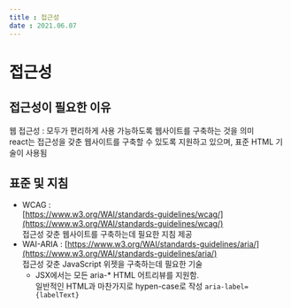 ```yaml
---
title : 접근성  
date : 2021.06.07  
---
```


# 접근성

## 접근성이 필요한 이유  
웹 접근성 : 모두가 편리하게 사용 가능하도록 웹사이트를 구축하는 것을 의미  
react는 접근성을 갖춘 웹사이트를 구축할 수 있도록 지원하고 있으며, 표준 HTML 기술이 사용됨  


## 표준 및 지침
* WCAG :  
  [https://www.w3.org/WAI/standards-guidelines/wcag/](https://www.w3.org/WAI/standards-guidelines/wcag/)  
  접근성 갖춘 웹사이트를 구축하는데 필요한 지침 제공
* WAI-ARIA :
  [https://www.w3.org/WAI/standards-guidelines/aria/](https://www.w3.org/WAI/standards-guidelines/aria/)  
  접근성 갖춘 JavaScript 위젯을 구축하는데 필요한 기술
  * JSX에서는 모든 aria-* HTML 어트리뷰를 지원함.  
    일반적인 HTML과 마찬가지로 hypen-case로 작성 `aria-label={labelText}`
  
  
  
